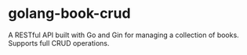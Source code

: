 # golang-book-crud
A RESTful API built with Go and Gin for managing a collection of books. Supports full CRUD operations.
